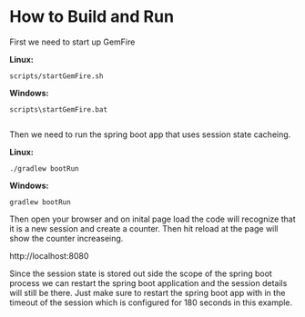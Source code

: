 # How to Build and Run

First we need to start up GemFire

**Linux:**
```
scripts/startGemFire.sh 
```
**Windows:**
```
scripts\startGemFire.bat
 
```

Then we need to run the spring boot app that uses session state cacheing.

**Linux:**
```
./gradlew bootRun
```

**Windows:**
```
gradlew bootRun
```

Then open your browser and on inital page load the code will recognize that it is a new session and create a counter.    Then hit reload at the page will show the counter increaseing.

http://localhost:8080

Since the session state is stored out side the scope of the spring boot process we can restart the spring boot application and the session details will still be there.   Just make sure to restart the spring boot app with in the timeout of the session which is configured for 180 seconds in this example.


